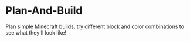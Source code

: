 # Plan-And-Build
Plan simple Minecraft builds, try different block and color combinations to see what they'll look like!

